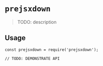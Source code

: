 # `prejsxdown`

> TODO: description

## Usage

```
const prejsxdown = require('prejsxdown');

// TODO: DEMONSTRATE API
```
